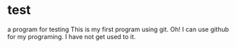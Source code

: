 # test
a program for testing
This is my first program using git.
Oh! I can use github for my programing.
I have not get used to it.
